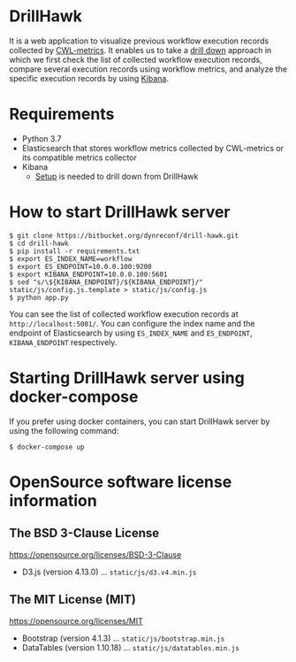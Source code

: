 # DrillHawk

It is a web application to visualize previous workflow execution records collected by [CWL-metrics](https://inutano.github.io/cwl-metrics/).
It enables us to take a [drill down](https://en.wikipedia.org/wiki/Drill_down) approach in which we first check the list of collected workflow execution records, compare several execution records using workflow metrics, and analyze the specific execution records by using [Kibana](https://www.elastic.co/kibana).

# Requirements

- Python 3.7
- Elasticsearch that stores workflow metrics collected by CWL-metrics or its compatible metrics collector
- Kibana
  - [Setup](doc/manual.md) is needed to drill down from DrillHawk

# How to start DrillHawk server
```console
$ git clone https://bitbucket.org/dynreconf/drill-hawk.git
$ cd drill-hawk
$ pip install -r requirements.txt
$ export ES_INDEX_NAME=workflow
$ export ES_ENDPOINT=10.0.0.100:9200
$ export KIBANA_ENDPOINT=10.0.0.100:5601
$ sed "s/\${KIBANA_ENDPOINT}/${KIBANA_ENDPOINT}/" static/js/config.js.template > static/js/config.js
$ python app.py
```

You can see the list of collected workflow execution records at `http://localhost:5001/`.
You can configure the index name and the endpoint of Elasticsearch by using `ES_INDEX_NAME` and `ES_ENDPOINT`, `KIBANA_ENDPOINT` respectively.

# Starting DrillHawk server using docker-compose
If you prefer using docker containers, you can start DrillHawk server by using the following command:

```console
$ docker-compose up
```

# OpenSource software license information

## The BSD 3-Clause License

https://opensource.org/licenses/BSD-3-Clause

- D3.js (version 4.13.0) ... `static/js/d3.v4.min.js`

## The MIT License (MIT)

https://opensource.org/licenses/MIT

- Bootstrap (version 4.1.3) ... `static/js/bootstrap.min.js`
- DataTables (version 1.10.18) ... `static/js/datatables.min.js`
